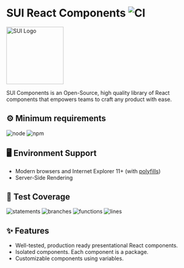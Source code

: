 # SUI React Components ![CI](https://github.com/SUI-Components/sui-components/workflows/CI/badge.svg)

<img src="https://avatars2.githubusercontent.com/u/13288987?s=200&v=4" alt="SUI Logo" width="150">

SUI Components is an Open-Source, high quality library of React components that empowers teams to craft any product with ease.

## ⚙️ Minimum requirements
![node](https://shields.io/badge/node-v16+-lightgray?logo=nodedotjs&logoWidth=20&style=for-the-badge)
![npm](https://shields.io/badge/npm-v7+-lightgrey?logo=npm&logoWidth=20&style=for-the-badge)

## 🖥 Environment Support

- Modern browsers and Internet Explorer 11+ (with [polyfills](https://github.com/SUI-Components/sui/tree/master/packages/sui-polyfills))
- Server-Side Rendering

## 🧪 Test Coverage

![statements](https://shields.io/badge/statements-74.51%25-orange)
![branches](https://shields.io/badge/branches-61.85%25-red)
![functions](https://shields.io/badge/functions-63.06%25-red)
![lines](https://shields.io/badge/lines-76.29%25-yellow)

## ✨ Features

- Well-tested, production ready presentational React components.
- Isolated components. Each component is a package.
- Customizable components using variables.
